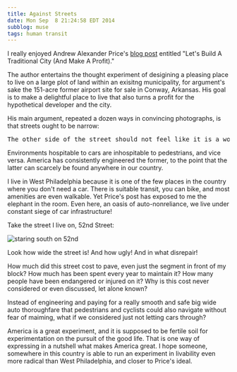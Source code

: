 ```yaml
---
title: Against Streets
date: Mon Sep  8 21:24:58 EDT 2014
subblog: muse
tags: human transit
---
```


I really enjoyed Andrew Alexander Price's [blog post](http://www.andrewalexanderprice.com/blog20130330.php) entitled "Let's Build A Traditional City (And Make A Profit)."

The author entertains the thought experiment of desigining a pleasing place to live on a large plot of land within an exisitng municipality, for argument's sake the 151-acre former airport site for sale in Conway, Arkansas. His goal is to make a delightful place to live that also turns a profit for the hypothetical developer and the city.

His main argument, repeated a dozen ways in convincing photographs, is that streets ought to be narrow:

<pre class="prose">
The other side of the street should not feel like it is a world away - it should not be divided by a dangerous highway of heavy machinary. It should feel human-centric - safe, warm, inviting.  We should feel safe walking anywhere on the street. The street should not feel divided into a "left" and "right" side. We should feel like we are on the *entire* street. The secret to building these great warm homely-feeling places is so simple. The secret is to build narrow streets! That is all we have to do. 
</pre>

<!-- MORE -->

Environments hospitable to cars are inhospitable to pedestrians, and vice versa. America has consistently engineered the former, to the point that the latter can scarcely be found anywhere in our country.

I live in West Philadelphia because it is one of the few places in the country where you don't need a car. There is suitable transit, you can bike, and most amenities are even walkable. Yet Price's post has exposed to me the elephant in the room. Even here, an oasis of auto-nonreliance, we live under constant siege of car infrastructure!

Take the street I live on, 52nd Street:

![staring south on 52nd](/img/52nd_center.jpg)

Look how wide the street is! And how ugly! And in what disrepair!

How much did this street cost to pave, even just the segment in front of my block? How much has been spent every year to maintain it? How many people have been endangered or injured on it? Why is this cost never considered or even discussed, let alone known?

Instead of engineering and paying for a really smooth and safe big wide auto thoroughfare that pedestrians and cyclists could also navigate without fear of maiming, what if we considered just not letting cars through?

America is a great experiment, and it is supposed to be fertile soil for experimentation on the pursuit of the good life. That is one way of expressing in a nutshell what makes America great. I hope someone, somewhere in this country is able to run an experiment in livability even more radical than West Philadelphia, and closer to Price's ideal.
